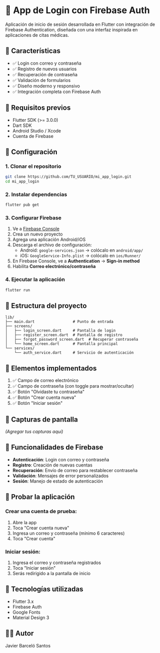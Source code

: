 # 🏥 App de Login con Firebase Auth

Aplicación de inicio de sesión desarrollada en Flutter con integración de Firebase Authentication, diseñada con una interfaz inspirada en aplicaciones de citas médicas.

## 📱 Características

- ✅ Login con correo y contraseña
- ✅ Registro de nuevos usuarios
- ✅ Recuperación de contraseña
- ✅ Validación de formularios
- ✅ Diseño moderno y responsivo
- ✅ Integración completa con Firebase Auth

## 🚀 Requisitos previos

- Flutter SDK (>= 3.0.0)
- Dart SDK
- Android Studio / Xcode
- Cuenta de Firebase

## 🔧 Configuración

### 1. Clonar el repositorio

```bash
git clone https://github.com/TU_USUARIO/mi_app_login.git
cd mi_app_login
```

### 2. Instalar dependencias

```bash
flutter pub get
```

### 3. Configurar Firebase

1. Ve a [Firebase Console](https://console.firebase.google.com/)
2. Crea un nuevo proyecto
3. Agrega una aplicación Android/iOS
4. Descarga el archivo de configuración:
   - Android: `google-services.json` → colócalo en `android/app/`
   - iOS: `GoogleService-Info.plist` → colócalo en `ios/Runner/`
5. En Firebase Console, ve a **Authentication** → **Sign-in method**
6. Habilita **Correo electrónico/contraseña**

### 4. Ejecutar la aplicación

```bash
flutter run
```

## 📂 Estructura del proyecto

```
lib/
├── main.dart                 # Punto de entrada
├── screens/
│   ├── login_screen.dart     # Pantalla de login
│   ├── register_screen.dart  # Pantalla de registro
│   ├── forgot_password_screen.dart  # Recuperar contraseña
│   └── home_screen.dart      # Pantalla principal
└── services/
    └── auth_service.dart     # Servicio de autenticación
```

## 🎨 Elementos implementados

1. ✅ Campo de correo electrónico
2. ✅ Campo de contraseña (con toggle para mostrar/ocultar)
3. ✅ Botón "Olvidaste tu contraseña"
4. ✅ Botón "Crear cuenta nueva"
5. ✅ Botón "Iniciar sesión"

## 📸 Capturas de pantalla

*(Agregar tus capturas aquí)*

## 🔐 Funcionalidades de Firebase

- **Autenticación**: Login con correo y contraseña
- **Registro**: Creación de nuevas cuentas
- **Recuperación**: Envío de correo para restablecer contraseña
- **Validación**: Mensajes de error personalizados
- **Sesión**: Manejo de estado de autenticación

## 🧪 Probar la aplicación

### Crear una cuenta de prueba:
1. Abre la app
2. Toca "Crear cuenta nueva"
3. Ingresa un correo y contraseña (mínimo 6 caracteres)
4. Toca "Crear cuenta"

### Iniciar sesión:
1. Ingresa el correo y contraseña registrados
2. Toca "Iniciar sesión"
3. Serás redirigido a la pantalla de inicio

## 📝 Tecnologías utilizadas

- Flutter 3.x
- Firebase Auth
- Google Fonts
- Material Design 3

## 👨‍💻 Autor

Javier Barceló Santos
